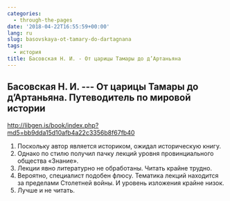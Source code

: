 ```yaml
---
categories:
  - through-the-pages
date: '2018-04-22T16:55:59+00:00'
lang: ru
slug: basovskaya-ot-tamary-do-dartagnana
tags:
  - история
title: Басовская Н. И. - От царицы Тамары до д’Артаньяна
---
```



## Басовская Н. И. --- От царицы Тамары до д’Артаньяна. Путеводитель по мировой истории

<http://libgen.is/book/index.php?md5=bb9dda15d10afb4a22c3356b8f67fb40>

1. Поскольку автор является историком, ожидал историческую книгу.
2. Однако по стилю получил пачку лекций уровня провинциального общества «Знание».
3. Лекции явно литературно не обработаны. Читать крайне трудно.
4. Вероятно, специалист подобен флюсу. Тематика лекций находится за пределами Столетней войны. И уровень изложения крайне низок.
5. Лучше и не читать.